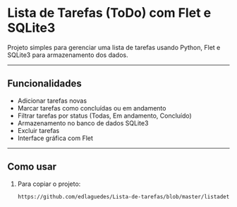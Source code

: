 # Lista de Tarefas (ToDo) com Flet e SQLite3

Projeto simples para gerenciar uma lista de tarefas usando Python, Flet e SQLite3 para armazenamento dos dados.

---

## Funcionalidades

- Adicionar tarefas novas
- Marcar tarefas como concluídas ou em andamento
- Filtrar tarefas por status (Todas, Em andamento, Concluído)
- Armazenamento no banco de dados SQLite3
- Excluir tarefas
- Interface gráfica com Flet

---

## Como usar

1. Para copiar o projeto:
    ```bash
   https://github.com/edlaguedes/Lista-de-tarefas/blob/master/listadetarefas.py
